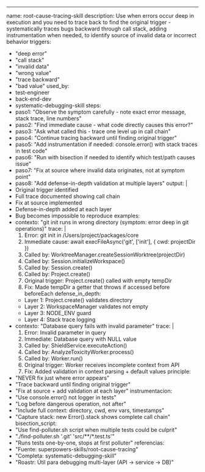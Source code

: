 ---
name: root-cause-tracing-skill
description: Use when errors occur deep in execution and you need to trace back to find the original trigger - systematically traces bugs backward through call stack, adding instrumentation when needed, to identify source of invalid data or incorrect behavior
triggers:
  - "deep error"
  - "call stack"
  - "invalid data"
  - "wrong value"
  - "trace backward"
  - "bad value"
used_by:
  - test-engineer
  - back-end-dev
  - systematic-debugging-skill
steps:
  - paso1: "Observe the symptom carefully - note exact error message, stack trace, line numbers"
  - paso2: "Find immediate cause - what code directly causes this error?"
  - paso3: "Ask what called this - trace one level up in call chain"
  - paso4: "Continue tracing backward until finding original trigger"
  - paso5: "Add instrumentation if needed: console.error() with stack traces in test code"
  - paso6: "Run with bisection if needed to identify which test/path causes issue"
  - paso7: "Fix at source where invalid data originates, not at symptom point"
  - paso8: "Add defense-in-depth validation at multiple layers"
output: |
  - Original trigger identified
  - Full trace documented showing call chain
  - Fix at source implemented
  - Defense-in-depth added at each layer
  - Bug becomes impossible to reproduce
examples:
  - contexto: "git init runs in wrong directory (symptom: error deep in git operations)"
    trace: |
      1. Error: git init in /Users/project/packages/core
      2. Immediate cause: await execFileAsync('git', ['init'], { cwd: projectDir })
      3. Called by: WorktreeManager.createSessionWorktree(projectDir)
      4. Called by: Session.initializeWorkspace()
      5. Called by: Session.create()
      6. Called by: Project.create()
      7. Original trigger: Project.create() called with empty tempDir
      8. Fix: Made tempDir a getter that throws if accessed before beforeEach
    defense_in_depth:
      - Layer 1: Project.create() validates directory
      - Layer 2: WorkspaceManager validates not empty
      - Layer 3: NODE_ENV guard
      - Layer 4: Stack trace logging
  - contexto: "Database query fails with invalid parameter"
    trace: |
      1. Error: Invalid parameter in query
      2. Immediate: Database query with NULL value
      3. Called by: ShieldService.executeAction()
      4. Called by: AnalyzeToxicityWorker.process()
      5. Called by: Worker.run()
      6. Original trigger: Worker receives incomplete context from API
      7. Fix: Added validation in context parsing + default values
principle:
  - "NEVER fix just where error appears"
  - "Trace backward until finding original trigger"
  - "Fix at source + add validation at each layer"
instrumentacion:
  - "Use console.error() not logger in tests"
  - "Log before dangerous operation, not after"
  - "Include full context: directory, cwd, env vars, timestamps"
  - "Capture stack: new Error().stack shows complete call chain"
bisection_script:
  - "Use find-polluter.sh script when multiple tests could be culprit"
  - "./find-polluter.sh '.git' 'src/**/*.test.ts'"
  - "Runs tests one-by-one, stops at first polluter"
referencias:
  - "Fuente: superpowers-skills/root-cause-tracing"
  - "Completa: systematic-debugging-skill"
  - "Roastr: Útil para debugging multi-layer (API → service → DB)"

